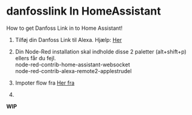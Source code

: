# danfosslink In HomeAssistant
How to get Danfoss Link in to Home Assistant!


1. Tilføj din Danfoss Link til Alexa.
    Hjælp: <a href="[https://github.com/michaelflarsen/danfosslink-in-HA/blob/main/Node-Red%20Flow](https://github.com/michaelflarsen/danfosslink-in-HA/blob/main/danfossAlexaSetup.pdf)">Her</a> 

2. Din Node-Red installation skal indholde disse 2 paletter (alt+shift+p) ellers får du fejl.
    <br> node-red-contrib-home-assistant-websocket 
    <br> node-red-contrib-alexa-remote2-applestrudel
   
3. Impoter flow fra <a href="https://github.com/michaelflarsen/danfosslink-in-HA/blob/main/Node-Red%20Flow">Her fra</a>

4. 

**WIP**
